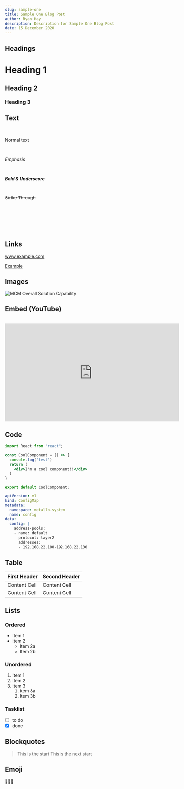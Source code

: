 ```yaml
---
slug: sample-one
title: Sample One Blog Post
author: Ryan Hay
description: Description for Sample One Blog Post
date: 15 December 2020
---
```


## Headings

# Heading 1

## Heading 2

### Heading 3

## Text

<br />

Normal text

<br />

*Emphasis*


<br />

_**Bold & Underscore**_

<br />

~~Strike Through~~

<br /><br /><br /><br /><br />

## Links

www.example.com

[Example](www.example.com)

## Images

![MCM Overall Solution Capability]('./assets/mcm.png')

## Embed (YouTube)

<br />

<iframe width="560" height="315" src="https://www.youtube.com/embed/d03xg2PKOPg" frameborder="0" allow="accelerometer; autoplay; clipboard-write; encrypted-media; gyroscope; picture-in-picture" allowfullscreen></iframe>


## Code

``` jsx
import React from "react";

const CoolComponent = () => {
  console.log('test')
  return (
    <div>I'm a cool component!!</div>
  )
}

export default CoolComponent;
```

``` yaml
apiVersion: v1
kind: ConfigMap
metadata:
  namespace: metallb-system
  name: config
data:
  config: |
    address-pools:
    - name: default
      protocol: layer2
      addresses:
      - 192.168.22.100-192.168.22.130
```

## Table


| First Header  | Second Header |
| ------------- | ------------- |
| Content Cell  | Content Cell  |
| Content Cell  | Content Cell  |

## Lists

### Ordered

* Item 1
* Item 2
  * Item 2a
  * Item 2b

### Unordered

1. Item 1
1. Item 2
1. Item 3
   1. Item 3a
   1. Item 3b

### Tasklist

* [ ] to do
* [x] done

## Blockquotes

> This is the start
> This is the next start

## Emoji

👍🏼😀
